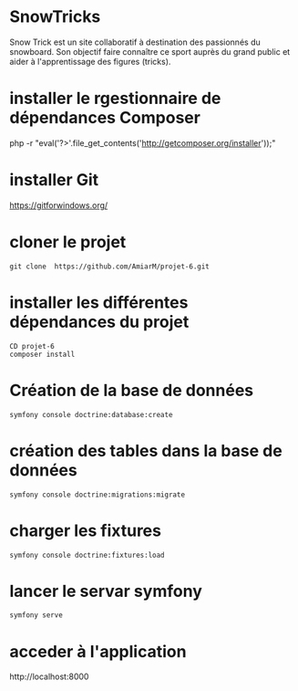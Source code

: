 # SnowTricks
Snow Trick est un site collaboratif à destination des passionnés du snowboard. Son objectif faire connaître ce sport auprès du grand public et aider à l'apprentissage des figures (tricks).
# installer le rgestionnaire de dépendances Composer
php -r "eval('?>'.file_get_contents('http://getcomposer.org/installer'));"

# installer Git
https://gitforwindows.org/

# cloner le projet
```git clone  https://github.com/AmiarM/projet-6.git```

# installer les différentes dépendances du projet
```
CD projet-6
composer install
```

# Création de la base de données 
```symfony console doctrine:database:create```

# création des tables dans la base de données 
```symfony console doctrine:migrations:migrate```

# charger les fixtures
```symfony console doctrine:fixtures:load```

# lancer le servar symfony
```symfony serve```

# acceder à  l'application
http://localhost:8000
